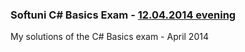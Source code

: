 ### Softuni C# Basics Exam - [12.04.2014 evening](http://judge.softuni.bg/)

My solutions of the C# Basics exam - April 2014
